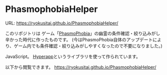 # PhasmophobiaHelper

URL: https://ryokusitai.github.io/PhasmophobiaHelper/

このリポジトリは
ゲーム「[PhasmoPhobia](https://store.steampowered.com/app/739630/Phasmophobia/?l=japanese)」の幽霊の条件確認・絞り込みがし辛かった時代に作ったものです。
(今はPhasmoPhobia自体のアップデートにより、ゲーム内でも条件確認・絞り込みがしやすくなったので不要になりました。)

JavaScript。
[Hyperapp](https://github.com/jorgebucaran/hyperapp)というライブラリを使って作られています。

以下から閲覧できます。
https://ryokusitai.github.io/PhasmophobiaHelper/
